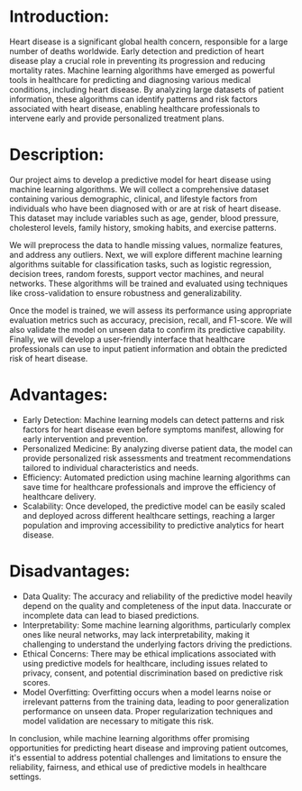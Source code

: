 <html lang="en">
<head>
  <meta charset="UTF-8">
  <meta name="viewport" content="width=device-width, initial-scale=1.0">
  <title>Heart Disease Prediction Using Machine Learning</title>
</head>
<body>
  <h1>Introduction:</h1>
  <p>Heart disease is a significant global health concern, responsible for a large number of deaths worldwide. Early detection and prediction of heart disease play a crucial role in preventing its progression and reducing mortality rates. Machine learning algorithms have emerged as powerful tools in healthcare for predicting and diagnosing various medical conditions, including heart disease. By analyzing large datasets of patient information, these algorithms can identify patterns and risk factors associated with heart disease, enabling healthcare professionals to intervene early and provide personalized treatment plans.</p>

  <h1>Description:</h1>
  <p>Our project aims to develop a predictive model for heart disease using machine learning algorithms. We will collect a comprehensive dataset containing various demographic, clinical, and lifestyle factors from individuals who have been diagnosed with or are at risk of heart disease. This dataset may include variables such as age, gender, blood pressure, cholesterol levels, family history, smoking habits, and exercise patterns.</p>
  <p>We will preprocess the data to handle missing values, normalize features, and address any outliers. Next, we will explore different machine learning algorithms suitable for classification tasks, such as logistic regression, decision trees, random forests, support vector machines, and neural networks. These algorithms will be trained and evaluated using techniques like cross-validation to ensure robustness and generalizability.</p>
  <p>Once the model is trained, we will assess its performance using appropriate evaluation metrics such as accuracy, precision, recall, and F1-score. We will also validate the model on unseen data to confirm its predictive capability. Finally, we will develop a user-friendly interface that healthcare professionals can use to input patient information and obtain the predicted risk of heart disease.</p>

  <h1>Advantages:</h1>
  <ul>
    <li>Early Detection: Machine learning models can detect patterns and risk factors for heart disease even before symptoms manifest, allowing for early intervention and prevention.</li>
    <li>Personalized Medicine: By analyzing diverse patient data, the model can provide personalized risk assessments and treatment recommendations tailored to individual characteristics and needs.</li>
    <li>Efficiency: Automated prediction using machine learning algorithms can save time for healthcare professionals and improve the efficiency of healthcare delivery.</li>
    <li>Scalability: Once developed, the predictive model can be easily scaled and deployed across different healthcare settings, reaching a larger population and improving accessibility to predictive analytics for heart disease.</li>
  </ul>

  <h1>Disadvantages:</h1>
  <ul>
    <li>Data Quality: The accuracy and reliability of the predictive model heavily depend on the quality and completeness of the input data. Inaccurate or incomplete data can lead to biased predictions.</li>
    <li>Interpretability: Some machine learning algorithms, particularly complex ones like neural networks, may lack interpretability, making it challenging to understand the underlying factors driving the predictions.</li>
    <li>Ethical Concerns: There may be ethical implications associated with using predictive models for healthcare, including issues related to privacy, consent, and potential discrimination based on predictive risk scores.</li>
    <li>Model Overfitting: Overfitting occurs when a model learns noise or irrelevant patterns from the training data, leading to poor generalization performance on unseen data. Proper regularization techniques and model validation are necessary to mitigate this risk.</li>
  </ul>

  <p>In conclusion, while machine learning algorithms offer promising opportunities for predicting heart disease and improving patient outcomes, it's essential to address potential challenges and limitations to ensure the reliability, fairness, and ethical use of predictive models in healthcare settings.</p>
</body>
</html>
